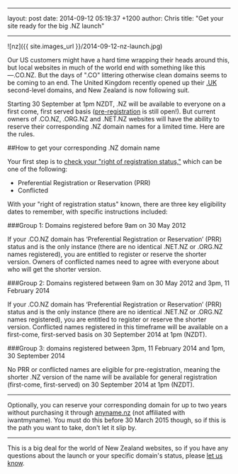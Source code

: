 
---
layout: post
date: 2014-09-12 05:19:37 +1200
author: Chris
title: "Get your site ready for the big .NZ launch"

---

<!-- excerpt -->

![nz]({{ site.images_url }}/2014-09-12-nz-launch.jpg)

Our US customers might have a hard time wrapping their heads around this, but local websites in much of the world end with something like this—.CO.NZ. But the days of ".CO" littering otherwise clean domains seems to be coming to an end. The United Kingdom recently opened up their [.UK](https://iwantmyname.com/domains/uk-domain-name-registration-for-united-kingdom) second-level domains, and New Zealand is now following suit.

Starting 30 September at 1pm NZDT, .NZ will be available to everyone on a first come, first served basis ([pre-registration](https://iwantmyname.com/domains/dot-nz) is still open!). But current owners of .CO.NZ, .ORG.NZ and .NET.NZ websites will have the ability to reserve their corresponding .NZ domain names for a limited time. Here are the rules.

<!-- /excerpt -->

##How to get your corresponding .NZ domain name

Your first step is to [check your "right of registration status,"](http://anyname.nz/index.html) which can be one of the following:

+ Preferential Registration or Reservation (PRR)
+ Conflicted

With your "right of registration status" known, there are three key eligibility dates to remember, with specific instructions included:

###Group 1: Domains registered before 9am on 30 May 2012

If your .CO.NZ domain has ‘Preferential Registration or Reservation’ (PRR) status and is the only instance (there are no identical .NET.NZ or .ORG.NZ names registered), you are entitled to register or reserve the shorter version. Owners of conflicted names need to agree with everyone about who will get the shorter version. 

###Group 2: Domains registered between 9am on 30 May 2012 and 3pm, 11 February 2014

If your .CO.NZ domain has ‘Preferential Registration or Reservation’ (PRR) status and is the only instance  (there are no identical .NET.NZ or .ORG.NZ names registered), you are entitled to register or reserve the shorter version. Conflicted names registered in this timeframe will be available on a first-come, first-served basis on 30 September 2014 at 1pm (NZDT).

###Group 3: domains registered between 3pm, 11 February 2014 and 1pm, 30 September 2014

No PRR or conflicted names are eligible for pre-registration, meaning the shorter .NZ version of the name will be available for general registration (first-come, first-served) on 30 September 2014 at 1pm (NZDT).

***

Optionally, you can reserve your corresponding domain for up to two years without purchasing it through [anyname.nz](http://anyname.nz/) (not affiliated with iwantmyname). You must do this before 30 March 2015 though, so if this is the path you want to take, don't let it slip by.

***

This is a big deal for the world of New Zealand websites, so if you have any questions about the launch or your specific domain's status, please [let us know](https://iwantmyname.com/support).

